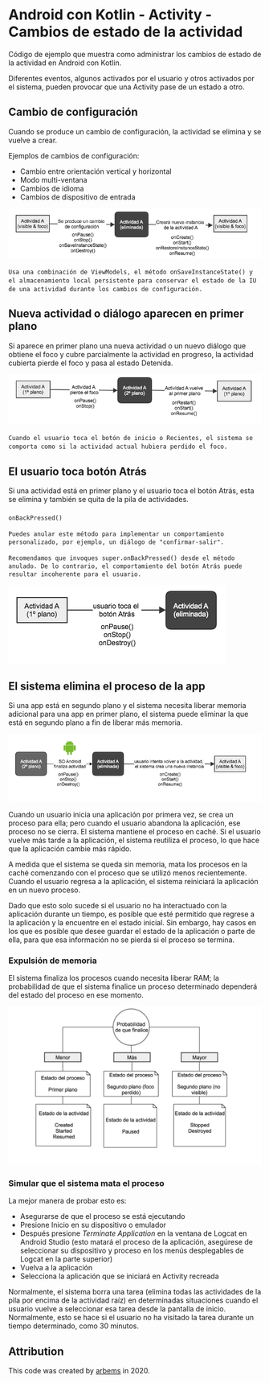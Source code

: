 # Android con Kotlin - Activity - Cambios de estado de la actividad

Código de ejemplo que muestra como administrar los cambios de estado de la actividad en Android con Kotlin.

Diferentes eventos, algunos activados por el usuario y otros activados por el sistema, pueden provocar que una Activity pase de un estado a otro.
      
## Cambio de configuración

Cuando se produce un cambio de configuración, la actividad se elimina y se vuelve a crear. 

Ejemplos de cambios de configuración: 
* Cambio entre orientación vertical y horizontal
* Modo multi-ventana
* Cambios de idioma
* Cambios de dispositivo de entrada

![Configuration change](https://raw.githubusercontent.com/arbems/Android-with-Kotlin-Activity/master/Cambios%20de%20estado%20de%20la%20actividad/0001.png)

`Usa una combinación de ViewModels, el método onSaveInstanceState() y el almacenamiento local persistente para conservar el estado de la IU de una actividad durante los cambios de configuración.`

## Nueva actividad o diálogo aparecen en primer plano

Si aparece en primer plano una nueva actividad o un nuevo diálogo que obtiene el foco y cubre parcialmente la actividad en progreso, la actividad cubierta pierde el foco y pasa al estado Detenida.

![Nueva actividad o diálogo aparecen en primer plano](https://raw.githubusercontent.com/arbems/Android-with-Kotlin-Activity/master//Cambios%20de%20estado%20de%20la%20actividad/0002.png)

`Cuando el usuario toca el botón de inicio o Recientes, el sistema se comporta como si la actividad actual hubiera perdido el foco.`

## El usuario toca botón Atrás

Si una actividad está en primer plano y el usuario toca el botón Atrás, esta se elimina y también se quita de la pila de actividades.

####
    onBackPressed()
    
    Puedes anular este método para implementar un comportamiento personalizado, por ejemplo, un diálogo de "confirmar-salir".
    
    Recomendamos que invoques super.onBackPressed() desde el método anulado. De lo contrario, el comportamiento del botón Atrás puede resultar incoherente para el usuario.

![El usuario toca botón Atrás](https://raw.githubusercontent.com/arbems/Android-with-Kotlin-Activity/master/Cambios%20de%20estado%20de%20la%20actividad/0003.png)

## El sistema elimina el proceso de la app

Si una app está en segundo plano y el sistema necesita liberar memoria adicional para una app en primer plano, el sistema puede eliminar la que está en segundo plano a fin de liberar más memoria.

![El sistema elimina el proceso de la app](https://raw.githubusercontent.com/arbems/Android-with-Kotlin-Activity/master/Cambios%20de%20estado%20de%20la%20actividad/0004.png)

Cuando un usuario inicia una aplicación por primera vez, se crea un proceso para ella; pero cuando el usuario abandona la aplicación, ese proceso no se cierra. El sistema mantiene el proceso en caché. Si el usuario vuelve más tarde a la aplicación, el sistema reutiliza el proceso, lo que hace que la aplicación cambie más rápido.

A medida que el sistema se queda sin memoria, mata los procesos en la caché comenzando con el proceso que se utilizó menos recientemente. Cuando el usuario regresa a la aplicación, el sistema reiniciará la aplicación en un nuevo proceso.

Dado que esto solo sucede si el usuario no ha interactuado con la aplicación durante un tiempo, es posible que esté permitido que regrese a la aplicación y la encuentre en el estado inicial. Sin embargo, hay casos en los que es posible que desee guardar el estado de la aplicación o parte de ella, para que esa información no se pierda si el proceso se termina.

### Expulsión de memoria

El sistema finaliza los procesos cuando necesita liberar RAM; la probabilidad de que el sistema finalice un proceso determinado dependerá del estado del proceso en ese momento.

<img src="https://raw.githubusercontent.com//arbems/Android-with-Kotlin-Activity/master/Ciclo%20de%20vida%20de%20la%20actividad/0003.png" width="700">

### Simular que el sistema mata el proceso

La mejor manera de probar esto es:

* Asegurarse de que el proceso se está ejecutando
* Presione Inicio en su dispositivo o emulador
* Después presione *Terminate Application* en la ventana de Logcat en Android Studio (esto matará el proceso de la aplicación, asegúrese de seleccionar su dispositivo y proceso en los menús desplegables de Logcat en la parte superior)
* Vuelva a la aplicación
* Selecciona la aplicación que se iniciará en Activity recreada

Normalmente, el sistema borra una tarea (elimina todas las actividades de la pila por encima de la actividad raíz) en determinadas situaciones cuando el usuario vuelve a seleccionar esa tarea desde la pantalla de inicio. Normalmente, esto se hace si el usuario no ha visitado la tarea durante un tiempo determinado, como 30 minutos.

## Attribution

This code was created by [arbems](https://github.com/arbems) in 2020.